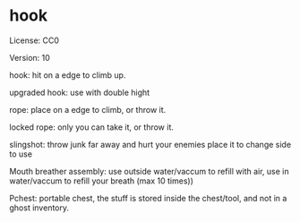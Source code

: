 # hook

License: CC0

Version: 10

hook:
hit on a edge to climb up.

upgraded hook:
use with double hight

rope:
place on a edge to climb, or throw it.

locked rope:
only you can take it, or throw it.

slingshot:
throw junk far away and hurt your enemies
place it to change side to use

Mouth breather assembly:
use outside water/vaccum to refill with air, use in water/vaccum to refill your breath (max 10 times))

Pchest:
portable chest, the stuff is stored inside the chest/tool, and not in a ghost inventory.
